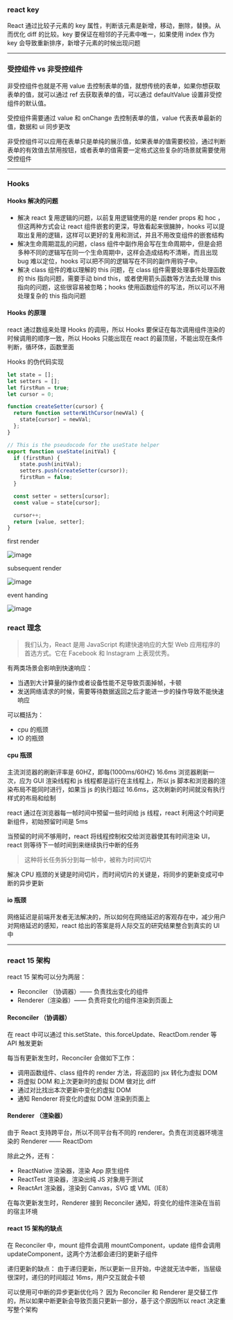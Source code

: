 ### react key

React 通过比较子元素的 key 属性，判断该元素是新增，移动，删除，替换。从而优化 diff 的比较。key 要保证在相邻的子元素中唯一，如果使用 index 作为 key 会导致重新排序，新增子元素的时候出现问题

---

### 受控组件 vs 非受控组件

非受控组件也就是不用 value 去控制表单的值，就想传统的表单，如果你想获取表单的值，就可以通过 ref 去获取表单的值，可以通过 defaultValue 设置非受控组件的默认值。

受控组件需要通过 value 和 onChange 去控制表单的值，value 代表表单最新的值，数据和 ui 同步更改

非受控组件可以应用在表单只是单纯的展示值，如果表单的值需要校验，通过判断表单的有效值去禁用按钮，或者表单的值需要一定格式这些复杂的场景就需要使用受控组件

---

### Hooks

#### Hooks 解决的问题

- 解决 react 复用逻辑的问题，以前复用逻辑使用的是 render props 和 hoc ，但这两种方式会让 react 组件嵌套的更深，导致看起来很臃肿，hooks 可以提取出复用的逻辑，这样可以更好的复用和测试，并且不用改变组件的嵌套结构
- 解决生命周期混乱的问题，class 组件中副作用会写在生命周期中，但是会把多种不同的逻辑写在同一个生命周期中，这样会造成结构不清晰，而且出现 bug 难以定位，hooks 可以把不同的逻辑写在不同的副作用钩子中。
- 解决 class 组件的难以理解的 this 问题，在 class 组件需要处理事件处理函数的 this 指向问题，需要手动 bind this，或者使用箭头函数等方法去处理 this 指向的问题，这些很容易被忽略；hooks 使用函数组件的写法，所以可以不用处理复杂的 this 指向问题

#### Hooks 的原理

react 通过数组来处理 Hooks 的调用，所以 Hooks 要保证在每次调用组件渲染的时候调用的顺序一致，所以 Hooks 只能出现在 react 的最顶层，不能出现在条件判断，循环体，函数里面

Hooks 的伪代码实现

```js
let state = [];
let setters = [];
let firstRun = true;
let cursor = 0;

function createSetter(cursor) {
  return function setterWithCursor(newVal) {
    state[cursor] = newVal;
  };
}

// This is the pseudocode for the useState helper
export function useState(initVal) {
  if (firstRun) {
    state.push(initVal);
    setters.push(createSetter(cursor));
    firstRun = false;
  }

  const setter = setters[cursor];
  const value = state[cursor];

  cursor++;
  return [value, setter];
}
```

first render

![image](https://miro.medium.com/max/1260/1*8TpWnrL-Jqh7PymLWKXbWg.png)

subsequent render

![image](https://miro.medium.com/max/1254/1*qtwvPWj-K3PkLQ6SzE2u8w.png)

event handing

![image](https://miro.medium.com/max/1260/1*3L8YJnn5eV5ev1FuN6rKSQ.png)

### react 理念

> 我们认为，React 是用 JavaScript 构建快速响应的大型 Web 应用程序的首选方式。它在 Facebook 和 Instagram 上表现优秀。

有两类场景会影响到快速响应：

- 当遇到大计算量的操作或者设备性能不足导致页面掉帧，卡顿
- 发送网络请求的时候，需要等待数据返回之后才能进一步的操作导致不能快速响应

可以概括为：

- cpu 的瓶颈
- IO 的瓶颈

#### cpu 瓶颈

主流浏览器的刷新评率是 60HZ，即每(1000ms/60HZ) 16.6ms 浏览器刷新一次，应为 GUI 渲染线程和 js 线程都是运行在主线程上，所以 js 脚本和浏览器的渲染布局不能同时进行，如果当 js 的执行超过 16.6ms，这次刷新的时间就没有执行样式的布局和绘制

react 通过在浏览器每一帧时间中预留一些时间给 js 线程，react 利用这个时间更新组件，初始预留时间是 5ms

当预留的时间不够用时，react 将线程控制权交给浏览器使其有时间渲染 UI，react 则等待下一帧时间到来继续执行中断的任务

> 这种将长任务拆分到每一帧中，被称为时间切片

解决 CPU 瓶颈的关键是时间切片，而时间切片的关键是，将同步的更新变成可中断的异步更新

#### io 瓶颈

网络延迟是前端开发者无法解决的，所以如何在网络延迟的客观存在中，减少用户对网络延迟的感知，react 给出的答案是将人际交互的研究结果整合到真实的 UI 中

---

### react 15 架构

react 15 架构可以分为两层：

- Reconciler （协调器）—— 负责找出变化的组件
- Renderer（渲染器）—— 负责将变化的组件渲染到页面上

#### Reconciler （协调器）

在 react 中可以通过 this.setState、this.forceUpdate、ReactDom.render 等 API 触发更新

每当有更新发生时，Reconciler 会做如下工作：

- 调用函数组件、class 组件的 render 方法，将返回的 jsx 转化为虚拟 DOM
- 将虚拟 DOM 和上次更新时的虚拟 DOM 做对比 diff
- 通过对比找出本次更新中变化的虚拟 DOM
- 通知 Renderer 将变化的虚拟 DOM 渲染到页面上

#### Renderer （渲染器）

由于 React 支持跨平台，所以不同平台有不同的 renderer。负责在浏览器环境渲染的 Renderer —— ReactDom

除此之外，还有：

- ReactNative 渲染器，渲染 App 原生组件
- ReactTest 渲染器，渲染出纯 JS 对象用于测试
- ReactArt 渲染器，渲染到 Canvas，SVG 或 VML（IE8）

在每次更新发生时，Renderer 接到 Reconciler 通知，将变化的组件渲染在当前的宿主环境

#### react 15 架构的缺点

在 Reconciler 中，mount 组件会调用 mountComponent，update 组件会调用 updateComponent，这两个方法都会递归的更新子组件

递归更新的缺点：
由于递归更新，所以更新一旦开始，中途就无法中断，当层级很深时，递归的时间超过 16ms，用户交互就会卡顿

可以使用可中断的异步更新优化吗？
因为 Reconciler 和 Renderer 是交替工作的，所以如果中断更新会导致页面只更新一部分，基于这个原因所以 react 决定重写整个架构
